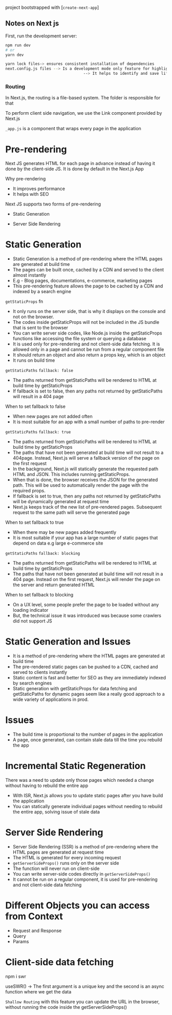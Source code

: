 project bootstrapped with [`create-next-app`]

## Notes on Next js

First, run the development server:

```bash
npm run dev
# or
yarn dev

yarn lock files-> ensures consistent installation of dependencies
next.config.js files --> Is a development mode only feature for highlighting potential problems in an application,
                                  --> It helps to identify and save life-cycles
```

### Routing

In Next.js, the routing is a file-based system. The folder is responsible for that

To perform client side navigation, we use the Link component provided by Next.js

`_app.js` is a component that wraps every page in the application

# Pre-rendering

Next JS generates HTML for each page in advance instead of having it done by the client-side JS.
It is done by default in the Next.js App

Why pre-rendering

-   It improves performance
-   It helps with SEO

Next JS supports two forms of pre-rendering

-   Static Generation

-   Server Side Rendering

# Static Generation

-   Static Generation is a method of pre-rendering where the HTML pages are generated at build time
-   The pages can be built once, cached by a CDN and served to the client almost instantly
-   E.g - Blog pages, documentations, e-commerce, marketing pages
-   This pre-rendering feature allows the page to be cached by a CDN and indexed by a search engine

`getStaticProps` fn

-   It only runs on the server side, that is why it displays on the console and not on the browser.
-   The codes inside getStaticProps will not be included in the JS bundle that is sent to the browser
-   You can write server side codes, like Node.js inside the getStaticProps functions like accessing the file system or querying a database
-   It is used only for pre-rendering and not client-side data fetching. It is allowed only in a page and cannot be run from a regular component file
-   It should return an object and also return a props key, which is an object
-   It runs on build time

`getStaticPaths` `fallback: false`

-   The paths returned from getStaticPaths will be rendered to HTML at build time by getStaticProps
-   If fallback is set to false, then any paths not returned by getStaticPaths will result in a 404 page

When to set fallback to false

-   When new pages are not added often
-   It is most suitable for an app with a small number of paths to pre-render

`getStaticPaths` `fallback: true`

-   The paths returned from getStaticPaths will be rendered to HTML at build time by getStaticProps
-   The paths that have not been generated at build time will not result to a 404page. Instead, Next.js will serve a fallback version of the page on the first request
-   In the background, Next.js will statically generate the requested path HTML and JSON. This includes running getStaticProps.
-   When that is done, the browser receives the JSON for the generated path. This will be used to automatically render the page with the required props.
-   If fallback is set to true, then any paths not returned by getStaticPaths will be dynamically generated at request time
-   Next.js keeps track of the new list of pre-rendered pages. Subsequent request to the same path will serve the generated page

When to set fallback to true

-   When there may be new pages added frequently
-   It is most suitable if your app has a large number of static pages that depend on data e.g large e-commerce site

`getStaticPaths` `fallback: blocking`

-   The paths returned from getStaticPaths will be rendered to HTML at build time by getStaticProps
-   The paths that have not been generated at build time will not result in a 404 page. Instead on the first request, Next.js will render the page on the server and return generated HTML

When to set fallback to blocking

-   On a UX level, some people prefer the page to be loaded without any loading indicator
-   But, the technical issue it was introduced was because some crawlers did not support JS

# Static Generation and Issues

-   It is a method of pre-rendering where the HTML pages are generated at build time
-   The pre-rendered static pages can be pushed to a CDN, cached and served to clients instantly
-   Static content is fast and better for SEO as they are immediately indexed by search engines
-   Static generation with getStaticProps for data fetching and getStaticPaths for dynamic pages seem like a really good approach to a wide variety of applications in prod.

# Issues

-   The build time is proportional to the number of pages in the application
-   A page, once generated, can contain stale data till the time you rebuild the app

# Incremental Static Regeneration

There was a need to update only those pages which needed a change without having to rebuild the entire app

-   With ISR, Next.js allows you to update static pages after you have build the application
-   You can statically generate individual pages without needing to rebuild the entire app, solving issue of stale data

# Server Side Rendering

-   Server Side Rendering (SSR) is a method of pre-rendering where the HTML pages are generated at request time
-   The HTML is generated for every incoming request
-   `getServerSideProps()` runs only on the server side
-   The function will never run on client-side
-   You can write server-side codes directly in `getServerSideProps()`
-   It cannot be run on a regular component, it is used for pre-rendering and not client-side data fetching

# Different Objects you can access from Context

-   Request and Response
-   Query
-   Params

# Client-side data fetching

npm i swr

useSWR() -> The first argument is a unique key and the second is an async function where we get the data

`Shallow Routing` with this feature you can update the URL in the browser, without running the code inside the getServerSideProps()
